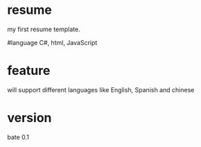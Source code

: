 # resume
my first resume template.

#language
C#, html, JavaScript

# feature
will support different languages like English, Spanish and chinese 

# version
bate 0.1
